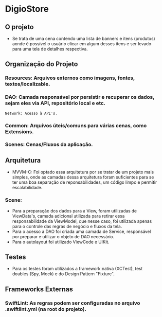 # DigioStore

## O projeto
- Se trata de uma cena contendo uma lista de banners e itens (produtos) aonde é possível o usuário clicar em algum desses itens e ser levado para uma tela de detalhes respectiva. 

## Organização do Projeto
### Resources: Arquivos externos como imagens, fontes, textos/localizable.
### DAO: Camada responsável por persistir e recuperar os dados, sejam eles via API, repositório local e etc.
    Network: Acesso à API's.
### Common: Arquivos úteis/comuns para várias cenas, como Extensions.
### Scenes: Cenas/Fluxos da aplicação.

## Arquitetura
- MVVM-C: Foi optado essa arquitetura por se tratar de um projeto mais simples, onde as camadas dessa arquitetura foram suficientes para se ter uma boa separação de reponsabilidades, um código limpo e permitir escalabilidade.
### Scene:
- Para a preparação dos dados para a View, foram utilizadas de ViewData's, camada adicional utilizada para retirar essa responsabilidade da ViewModel, que nesse caso, foi utilizada apenas para o controle das regras de negócio e fluxos da tela.
- Para o acesso a DAO foi criada uma camada de Service, responsável por preparar e utilizar o objeto de DAO necessário.
- Para o autolayout foi utilizado ViewCode e UIKit.

## Testes
- Para os testes foram utilizados a framework nativa (XCTest), test doubles (Spy, Mock) e do Design Pattern "Fixture".

## Frameworks Externas
### SwiftLint: As regras podem ser configuradas no arquivo .swiftlint.yml (na root do projeto).

 
